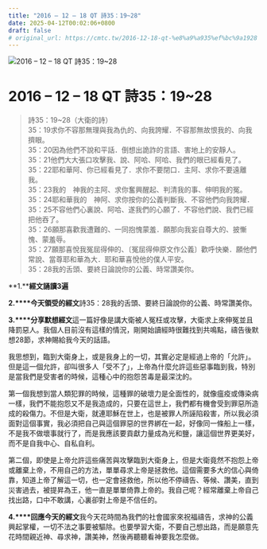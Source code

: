 ```yaml
---
title: "2016 – 12 – 18 QT 詩35：19~28"
date: 2025-04-12T00:02:06+0800
draft: false
# original_url: https://cmtc.tw/2016-12-18-qt-%e8%a9%a935%ef%bc%9a1928
---
```


![2016 – 12 – 18 QT 詩35：19\~28](/images/qt.jpg   "2016 – 12 – 18 QT 詩35：19\~28")

# 2016 – 12 – 18 QT 詩35：19\~28

> 詩35：19\~28（大衛的詩）  
> 35：19求你不容那無理與我為仇的、向我誇耀．不容那無故恨我的、向我擠眼。  
> 35：20因為他們不說和平話．倒想出詭詐的言語、害地上的安靜人。  
> 35：21他們大大張口攻擊我、說、阿哈、阿哈、我們的眼已經看見了。  
> 35：22耶和華阿、你已經看見了．求你不要閉口．主阿、求你不要遠離我。  
> 35：23我的　神我的主阿、求你奮興醒起、判清我的事、伸明我的冤。  
> 35：24耶和華我的　神阿、求你按你的公義判斷我、不容他們向我誇耀．  
> 35：25不容他們心裏說、阿哈、遂我們的心願了．不容他們說、我們已經把他吞了。  
> 35：26願那喜歡我遭難的、一同抱愧蒙羞．願那向我妄自尊大的、披慚愧、蒙羞辱。  
> 35：27願那喜悅我冤屈得伸的、〔冤屈得伸原文作公義〕歡呼快樂．願他們常說、當尊耶和華為大．耶和華喜悅他的僕人平安。  
> 35：28我的舌頭、要終日論說你的公義、時常讚美你。

**1.****經文誦讀3遍**

**2.****今天領受的經文**詩35：28我的舌頭、要終日論說你的公義、時常讚美你。

**3.****分享默想經文**這一篇好像是講大衛被人冤枉或攻擊，大衛求上來伸冤並且降罰惡人。我個人目前沒有這樣的情況，剛開始讀經時很難找到共鳴點，禱告後默想28節，求神賜給我今天的話語。

我思想到，臨到大衛身上，或是我身上的一切，其實必定是經過上帝的「允許」。但是這一個允許，卻叫很多人「受不了」，上帝為什麼允許這些惡事臨到我，特別是當我們是受害者的時候，這種心中的抱怨苦毒是最深沈的。

第一個我想到當人類犯罪的時候，這種罪的破壞力是全面性的，就像瘟疫或傳染病一樣，我們不能抱怨又不是我造成的，只要在這世上，我們都有機會受到罪惡所造成的殺傷力。不但是大衛，就連耶穌在世上，也是被罪人所誣陷殺害，所以我必須面對這個事實，我必須把自己與這個罪惡的世界綁在一起，好像同一條船上一樣，不是我不做壞事就行了，而是我應該要貢獻力量成為光和鹽，讓這個世界更美好，而不是自我中心、自私自利。

第二個，即使是上帝允許這些痛苦與攻擊臨到大衛身上，但是大衛竟然不抱怨上帝或離棄上帝，不用自己的方法，單單尋求上帝是拯救他。這個需要多大的信心與倚靠，知道上帝了解這一切，也一定會拯救他，所以他不停禱告、等候、讚美，直到災害過去，被提昇為王，他一直是單單倚靠上帝的。我自己呢？經常離棄上帝自己找出路，口中不敢講，心裏卻對上帝是不信任的。

**4.****回應今天的經文**我今天花時間為我們的社會國家來祝福禱告，求神的公義興起掌權，一切不法之事要被驅除。也要學習大衛，不要自己想出路，而是願意先花時間親近神、尋求神，讚美神，然後再聽聽看神要我怎麼做。